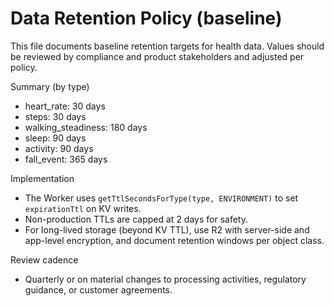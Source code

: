# Data Retention Policy (baseline)

This file documents baseline retention targets for health data. Values should be reviewed by compliance and product stakeholders and adjusted per policy.

Summary (by type)

- heart_rate: 30 days
- steps: 30 days
- walking_steadiness: 180 days
- sleep: 90 days
- activity: 90 days
- fall_event: 365 days

Implementation

- The Worker uses `getTtlSecondsForType(type, ENVIRONMENT)` to set `expirationTtl` on KV writes.
- Non-production TTLs are capped at 2 days for safety.
- For long-lived storage (beyond KV TTL), use R2 with server-side and app-level encryption, and document retention windows per object class.

Review cadence

- Quarterly or on material changes to processing activities, regulatory guidance, or customer agreements.

